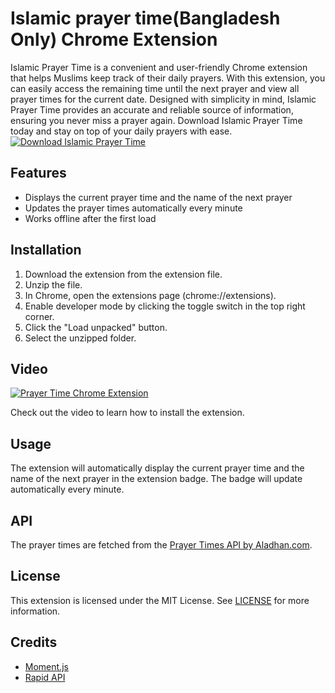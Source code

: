 # Islamic prayer time(Bangladesh Only) Chrome Extension

Islamic Prayer Time is a convenient and user-friendly Chrome extension that helps Muslims keep track of their daily prayers. With this extension, you can easily access the remaining time until the next prayer and view all prayer times for the current date. Designed with simplicity in mind, Islamic Prayer Time provides an accurate and reliable source of information, ensuring you never miss a prayer again. Download Islamic Prayer Time today and stay on top of your daily prayers with ease.
[![Download Islamic Prayer Time](https://i.postimg.cc/W3HmW2my/8241704-removebg-preview.png)](https://github.com/HasanC14/Islamic-Prayer-Time/releases/download/v1.0.0/Islamic.Prayer.Time.rar)

## Features

- Displays the current prayer time and the name of the next prayer
- Updates the prayer times automatically every minute
- Works offline after the first load

## Installation

1. Download the extension from the extension file.
2. Unzip the file.
3. In Chrome, open the extensions page (chrome://extensions).
4. Enable developer mode by clicking the toggle switch in the top right corner.
5. Click the "Load unpacked" button.
6. Select the unzipped folder.

## Video

[![Prayer Time Chrome Extension](https://img.youtube.com/vi/<video-id>/maxresdefault.jpg)](https://www.youtube.com/watch?v=<video-id>)

Check out the video to learn how to install the extension.

## Usage

The extension will automatically display the current prayer time and the name of the next prayer in the extension badge. The badge will update automatically every minute.

## API

The prayer times are fetched from the [Prayer Times API by Aladhan.com](https://aladhan.com/prayer-times-api).

## License

This extension is licensed under the MIT License. See [LICENSE](LICENSE) for more information.

## Credits

- [Moment.js](https://momentjs.com/)
- [Rapid API](https://rapidapi.com/meezaan/api/prayer-times?utm_source=google&utm_medium=cpc&utm_campaign=DSA&utm_term=_&gclid=CjwKCAiAqt-dBhBcEiwATw-ggElg-HF57q8qpX82Q13wxyqqyaueLpfJRkfh_eBA5r1yfS5iQdF0DBoCIjAQAvD_BwE)
